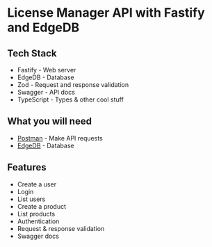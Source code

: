 # License Manager API with Fastify and EdgeDB

## Tech Stack

-   Fastify - Web server
-   EdgeDB - Database
-   Zod - Request and response validation
-   Swagger - API docs
-   TypeScript - Types & other cool stuff

## What you will need

-   [Postman](https://www.postman.com/) - Make API requests
-   [EdgeDB](https://www.edgedb.com/) - Database

## Features

-   Create a user
-   Login
-   List users
-   Create a product
-   List products
-   Authentication
-   Request & response validation
-   Swagger docs
